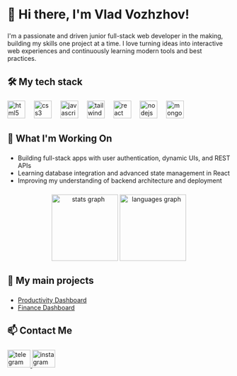 <h1 align="left">👋 Hi there, I'm Vlad Vozhzhov!</h1>

###

<p align="left">I'm a passionate and driven junior full-stack web developer in the making, building my skills one project at a time. I love turning ideas into interactive web experiences and continuously learning modern tools and best practices.</p>

###

<h2 align="left">🛠️ My tech stack</h2>

###

<div align="left">
  <img src="https://cdn.jsdelivr.net/gh/devicons/devicon/icons/html5/html5-original.svg" height="40" alt="html5 logo"  />
  <img width="12" />
  <img src="https://cdn.jsdelivr.net/gh/devicons/devicon/icons/css3/css3-original.svg" height="40" alt="css3 logo"  />
  <img width="12" />
  <img src="https://cdn.jsdelivr.net/gh/devicons/devicon/icons/javascript/javascript-original.svg" height="40" alt="javascript logo"  />
  <img width="12" />
  <img src="https://cdn.simpleicons.org/tailwindcss/06B6D4" height="40" alt="tailwindcss logo"  />
  <img width="12" />
  <img src="https://cdn.jsdelivr.net/gh/devicons/devicon/icons/react/react-original.svg" height="40" alt="react logo"  />
  <img width="12" />
  <img src="https://cdn.jsdelivr.net/gh/devicons/devicon/icons/nodejs/nodejs-original.svg" height="40" alt="nodejs logo"  />
  <img width="12" />
  <img src="https://cdn.jsdelivr.net/gh/devicons/devicon/icons/mongodb/mongodb-original.svg" height="40" alt="mongodb logo"  />
</div>

###

<h2 align="left">🚀 What I'm Working On</h2>

###

<ul align="left">
  <li>Building full-stack apps with user authentication, dynamic UIs, and REST APIs</li>
  <li>Learning database integration and advanced state management in React</li>
  <li>Improving my understanding of backend architecture and deployment</li>
</ul>

###

<div align="center">
  <img src="https://github-readme-stats.vercel.app/api?username=VladVozhzhov&hide_title=false&hide_rank=false&show_icons=true&include_all_commits=true&count_private=true&disable_animations=false&theme=dracula&locale=en&hide_border=false&order=1" height="150" alt="stats graph"  />
  <img src="https://github-readme-stats.vercel.app/api/top-langs?username=VladVozhzhov&locale=en&hide_title=false&layout=compact&card_width=320&langs_count=5&theme=dracula&hide_border=false&order=2" height="150" alt="languages graph"  />
</div>

###

<h2 align="left">📝 My main projects</h2>

###

<ul>
  <li><a align="left" href="https://github.com/VladVozhzhov/productivity-dashboard">Productivity Dashboard</a></li>
  <li><a align="left" href="https://github.com/VladVozhzhov/finance-dashboard">Finance Dashboard</a></li>
</ul>

###

<h2 align="left">📫 Contact Me</h2>

###

<div align="left">
  <a href="https://t.me/Kiasua" target="_blank">
    <img src="https://raw.githubusercontent.com/maurodesouza/profile-readme-generator/master/src/assets/icons/social/telegram/default.svg" width="52" height="40" alt="telegram logo"  />
  </a>
  <a href="https://www.instagram.com/kiasuaaa" target="_blank">
    <img src="https://raw.githubusercontent.com/maurodesouza/profile-readme-generator/master/src/assets/icons/social/instagram/default.svg" width="52" height="40" alt="instagram logo"  />
  </a>
</div>

###
